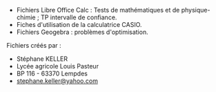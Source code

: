 - Fichiers Libre Office Calc :
        Tests de mathématiques et de physique-chimie ; TP intervalle de confiance.
- Fiches d'utilisation de la calculatrice CASIO.
- Fichiers Geogebra : problèmes d'optimisation.

Fichiers créés par :
- Stéphane KELLER
- Lycée agricole Louis Pasteur
- BP 116 - 63370 Lempdes
- stephane.keller@yahoo.com
